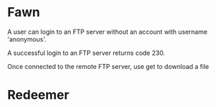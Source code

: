 # Fawn
A user can login to an FTP server without an account with username 'anonymous'.

A successful login to an FTP server returns code 230.

Once connected to the remote FTP server, use get to download a file
# Redeemer
